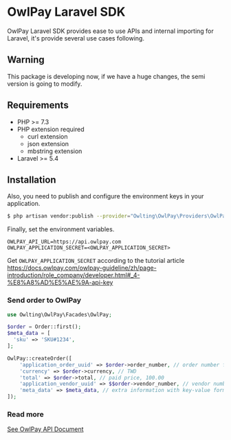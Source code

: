 # OwlPay Laravel SDK
OwlPay Laravel SDK provides ease to use APIs and internal importing for Laravel, it's provide several use cases following.

## Warning
This package is developing now, if we have a huge changes, the semi version is going to modify.

## Requirements
* PHP >= 7.3
* PHP extension required
  * curl extension
  * json extension
  * mbstring extension
* Laravel >= 5.4

## Installation
Also, you need to publish and configure the environment keys in your application.
```bash
$ php artisan vendor:publish --provider="Owlting\OwlPay\Providers\OwlPayServiceProvider"
```

Finally, set the environment variables.

```dotenv
OWLPAY_API_URL=https://api.owlpay.com
OWLPAY_APPLICATION_SECRET=<OWLPAY_APPLICATION_SECRET>
```

Get `OWLPAY_APPLICATION_SECRET` according to the tutorial article
https://docs.owlpay.com/owlpay-guideline/zh/page-introduction/role_company/developer.html#_4-%E8%A8%AD%E5%AE%9A-api-key

### Send order to OwlPay
```php
use Owlting\OwlPay\Facades\OwlPay;

$order = Order::first();
$meta_data = [
  'sku' => 'SKU#1234',
];

OwlPay::createOrder([
    'application_order_uuid' => $order->order_number, // order number from your application
    'currency' => $order->currency, // TWD
    'total' => $order->total, // paid price, 100.00
    'application_vendor_uuid' => $$order->vendor_number, // vendor number from your application
    'meta_data' => $meta_data, // extra information with key-value format
]);
```

### Read more

[See OwlPay API Document](https://docs.owlpay.com/api/)



